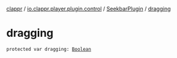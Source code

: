 [clappr](../../index.md) / [io.clappr.player.plugin.control](../index.md) / [SeekbarPlugin](index.md) / [dragging](./dragging.md)

# dragging

`protected var dragging: `[`Boolean`](https://kotlinlang.org/api/latest/jvm/stdlib/kotlin/-boolean/index.html)